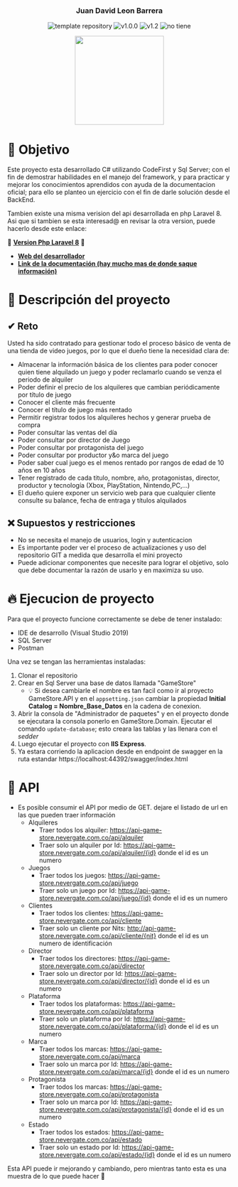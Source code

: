 
<p align="center">
    <h3 align="center">Juan David Leon Barrera</h3>
	<p align="center">
		<img src="https://img.shields.io/badge/.NET-5C2D91?logo=.net&logoColor=white" alt="template repository">
		<img src="https://img.shields.io/static/v1?label=proyecto&message=Api Rest&color=white" alt="v1.0.0">
		<img src="https://img.shields.io/static/v1?label=version&message=2.8.1&color=red" alt="v1.2">
		<img src="https://img.shields.io/static/v1?label=licencia&message=wilmilcard&color=green" alt="no tiene">
	</p>
    <p align="center">
        <a href="https://nevergate.com.co/"><img src="https://nevergate.com.co/otros/portafolio/images/logo.png" width="200"></a>
    </p>
</p>


# 🚩 Objetivo

Este proyecto esta desarrollado C# utilizando CodeFirst y Sql Server; con el fin de demostrar habilidades en el manejo del framework, y para practicar y mejorar los conocimientos aprendidos con ayuda de 
la documentacion oficial; para ello se planteo un ejercicio con el fin de darle solución desde el BackEnd.

Tambien existe una misma verision del api desarrollada en php Laravel 8. Asi que si tambien se esta interesad@ en revisar la otra version, puede hacerlo desde este enlace:

🍂 **[Version Php Laravel 8](https://github.com/Wilmilcard/PhpLaravel_Game-Store)** 🍂

- **[Web del desarrollador](https://nevergate.com.co/)**
- **[Link de la documentación (hay mucho mas de donde saque información)](https://docs.microsoft.com/en-us/aspnet/mvc/overview/getting-started/getting-started-with-ef-using-mvc/migrations-and-deployment-with-the-entity-framework-in-an-asp-net-mvc-application)**

# 📄 Descripción del proyecto

## ✔ Reto

Usted ha sido contratado para gestionar todo el proceso básico de venta de una tienda de video juegos, por lo que el dueño tiene la necesidad clara de:
- Almacenar la información básica de los clientes para poder conocer quien tiene alquilado un juego y poder reclamarlo cuando se venza el periodo de alquiler
- Poder definir el precio de los alquileres que cambian periódicamente por título de juego
- Conocer el cliente más frecuente
- Conocer el título de juego más rentado
- Permitir registrar todos los alquileres hechos y generar prueba de compra
- Poder consultar las ventas del día
- Poder consultar por director de Juego
- Poder consultar por protagonista del juego
- Poder consultar por productor y&o marca del juego
- Poder saber cual juego es el menos rentado por rangos de edad de 10 años en 10 años
- Tener registrado de cada titulo, nombre, año, protagonistas, director, productor y tecnología (Xbox, PlayStation, Nintendo,PC,…)
- El dueño quiere exponer un servicio web para que cualquier cliente consulte su balance, fecha de entraga  y títulos alquilados

## ❌ Supuestos y restricciones

- No se necesita el manejo de usuarios, login y autenticacion
- Es importante poder ver el proceso de actualizaciones y uso del repositorio GIT a medida que desarrolla el mini proyecto
- Puede adicionar componentes que necesite para lograr el objetivo, solo que debe documentar la razón de usarlo y en maximiza su uso.

# 🔥 Ejecucion de proyecto

Para que el proyecto funcione correctamente se debe de tener instalado:

- IDE de desarrollo (Visual Studio 2019)
- SQL Server
- Postman

Una vez se tengan las herramientas instaladas:

1. Clonar el repositorio
2. Crear en Sql Server una base de datos llamada "GameStore"
    - 💡 Si desea cambiarle el nombre es tan facil como ir al proyecto GameStore.API y en el `appsetting.json` cambiar la propiedad **Initial Catalog = Nombre_Base_Datos** 
    en la cadena de conexion.
3. Abrir la consola de "Administrador de paquetes" y en el proyecto donde se ejecutara la consola ponerlo en GameStore.Domain. Ejecutar el comando `update-database`; 
esto creara las tablas y las llenara con el *sedder*
4. Luego ejecutar el proyecto con **IIS Express**.
5. Ya estara corriendo la aplicacion desde en endpoint de swagger en la ruta estandar https://localhost:44392/swagger/index.html

# 🧪 API

- Es posible consumir el API por medio de GET. dejare el listado de url en las que pueden traer información
    - Alquileres
        - Traer todos los alquiler: https://api-game-store.nevergate.com.co/api/alquiler
        - Traer solo un alquiler por Id: https://api-game-store.nevergate.com.co/api/alquiler/{id} donde el id es un numero
    - Juegos
        - Traer todos los juegos: https://api-game-store.nevergate.com.co/api/juego
        - Traer solo un juego por Id: https://api-game-store.nevergate.com.co/api/juego/{id} donde el id es un numero
    - Clientes
        - Traer todos los clientes: https://api-game-store.nevergate.com.co/api/cliente
        - Traer solo un cliente por Nits: http://api-game-store.nevergate.com.co/api/cliente/{nit} donde el id es un numero de identificación
    - Director
        - Traer todos los directores: https://api-game-store.nevergate.com.co/api/director
        - Traer solo un director por Id: https://api-game-store.nevergate.com.co/api/director/{id} donde el id es un numero
    - Plataforma
        - Traer todos los plataformas: https://api-game-store.nevergate.com.co/api/plataforma
        - Traer solo un plataforma por Id: https://api-game-store.nevergate.com.co/api/plataforma/{id} donde el id es un numero
    - Marca
        - Traer todos los marcas: https://api-game-store.nevergate.com.co/api/marca
        - Traer solo un marca por Id: https://api-game-store.nevergate.com.co/api/marca/{id} donde el id es un numero
    - Protagonista
        - Traer todos los marcas: https://api-game-store.nevergate.com.co/api/protagonista
        - Traer solo un marca por Id: https://api-game-store.nevergate.com.co/api/protagonista/{id} donde el id es un numero
    - Estado
        - Traer todos los estados: https://api-game-store.nevergate.com.co/api/estado
        - Traer solo un estado por Id: https://api-game-store.nevergate.com.co/api/estado/{id} donde el id es un numero

Esta API puede ir mejorando y cambiando, pero mientras tanto esta es una muestra de lo que puede hacer 🛴
    
